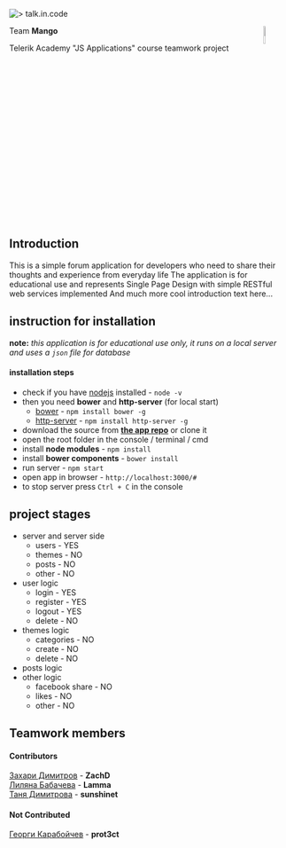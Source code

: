 
![<h1 style="font-size:30px; font-family:consolas; color:lightgrey; background-color:#24292e; padding:15px"> > talk.in.code </h1>](https://github.com/mango-telerik/talk-in-code/blob/master/images/tic-header.PNG) 

<img src="https://avatars2.githubusercontent.com/u/27736291?v=3&s=200" width="9%" style="float:right">

Team **Mango**  

Telerik Academy "JS Applications" course teamwork project

<div style="clear:both"></div>

## Introduction

This is a simple forum application for developers who need to share their thoughts and experience from everyday life 
The application is for educational use and represents Single Page Design with simple RESTful web services implemented
And much more cool introduction text here...

## instruction for installation

**note:** *this application is for educational use only, it runs on a local server and uses a `json` file for database*  
#### **installation steps**

- check if you have [nodejs](https://nodejs.org/en/) installed - `node -v`
- then you need **bower** and **http-server** (for local start)
    - [bower](https://bower.io/) - `npm install bower -g`
    - [http-server](https://www.npmjs.com/package/http-server) - `npm install http-server -g`
- download the source from **[the app repo](https://github.com/mango-telerik/talk-in-code)** or clone it
- open the root folder in the console / terminal / cmd
- install **node modules** - `npm install`
- install **bower components** - `bower install`
- run server - `npm start`
- open app in browser - `http://localhost:3000/#`
- to stop server press `Ctrl + C` in the console

## project stages

- server and server side
    - users - YES
    - themes - NO
    - posts - NO
    - other - NO
- user logic
    - login - YES
    - register - YES
    - logout - YES
    - delete - NO
- themes logic
    - categories - NO
    - create - NO
    - delete - NO
- posts logic 
- other logic
    - facebook share - NO
    - likes - NO
    - other - NO

## Teamwork members

#### Contributors

[Захари Димитров](https://telerikacademy.com/Users/ZachD) - **ZachD**  
[Лиляна Бабачева](http://telerikacademy.com/Users/Lamma) - **Lamma**  
[Таня Димитрова](http://telerikacademy.com/Users/sunshinet) - **sunshinet**     

#### Not Contributed

[Георги Карабойчев](http://telerikacademy.com/Users/prot3ct) - **prot3ct**
